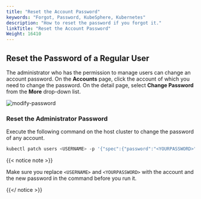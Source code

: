 ```yaml
---
title: "Reset the Account Password"
keywords: "Forgot, Password, KubeSphere, Kubernetes"
description: "How to reset the password if you forgot it."
linkTitle: "Reset the Account Password"
Weight: 16410
---
```


## Reset the Password of a Regular User

The administrator who has the permission to manage users can change an account password. On the **Accounts** page, click the account of which you need to change the password. On the detail page, select **Change Password** from the **More** drop-down list.

![modify-password](/images/docs/faq/forgot-password/modify-password.png)

### Reset the Administrator Password

Execute the following command on the host cluster to change the password of any account.

```bash
kubectl patch users <USERNAME> -p '{"spec":{"password":"<YOURPASSWORD>"}}' --type='merge' && kubectl annotate users <USERNAME> iam.kubesphere.io/password-encrypted-
```

{{< notice note >}}

Make sure you replace `<USERNAME>` and `<YOURPASSWORD>` with the account and the new password in the command before you run it.

{{</ notice >}} 